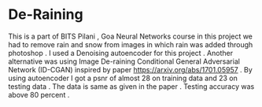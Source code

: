 # De-Raining
This is a part of BITS Pilani , Goa Neural Networks course in this project we had to remove rain and snow from images in which rain was
added through photoshop . I used a Denoising autoencoder for this project . Another alternative was using  Image De-raining Conditional 
General Adversarial Network (ID-CGAN) inspired by paper https://arxiv.org/abs/1701.05957 . By using autoencoder I got a psnr of almost 28 
on training data and 23 on testing data . The data is same as given in the paper . Testing accuracy was above 80 percent .
